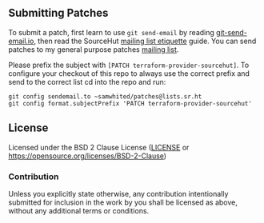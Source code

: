 ## Submitting Patches

To submit a patch, first learn to use `git send-email` by reading
[git-send-email.io], then read the SourceHut [mailing list etiquette] guide.
You can send patches to my general purpose patches [mailing list].

Please prefix the subject with `[PATCH terraform-provider-sourcehut]`.
To configure your checkout of this repo to always use the correct prefix and
send to the correct list cd into the repo and run:

    git config sendemail.to ~samwhited/patches@lists.sr.ht
    git config format.subjectPrefix 'PATCH terraform-provider-sourcehut'

[git-send-email.io]: https://git-send-email.io/
[mailing list etiquette]: https://man.sr.ht/lists.sr.ht/etiquette.md
[mailing list]: https://lists.sr.ht/~samwhited/patches


## License

Licensed under the BSD 2 Clause License ([LICENSE] or
https://opensource.org/licenses/BSD-2-Clause)

[LICENSE]: https://git.sr.ht/~samwhited/terraform-provider-sourcehut/tree/master/LICENSE.md


### Contribution

Unless you explicitly state otherwise, any contribution intentionally submitted
for inclusion in the work by you shall be licensed as above, without any
additional terms or conditions.
